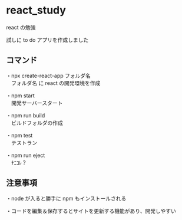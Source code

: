 # react_study
react の勉強


試しに to do アプリを作成しました

## コマンド
・npx create-react-app フォルダ名<br>
　フォルダ名 に react の開発環境を作成

・npm start<br>
　開発サーバースタート

・npm run build<br>
　ビルドフォルダの作成

・npm test<br>
　テストラン

・npm run eject<br>
　ﾅﾆｺﾚ？

## 注意事項
・node が入ると勝手に npm もインストールされる

・コードを編集＆保存するとサイトを更新する機能があり、開発しやすい